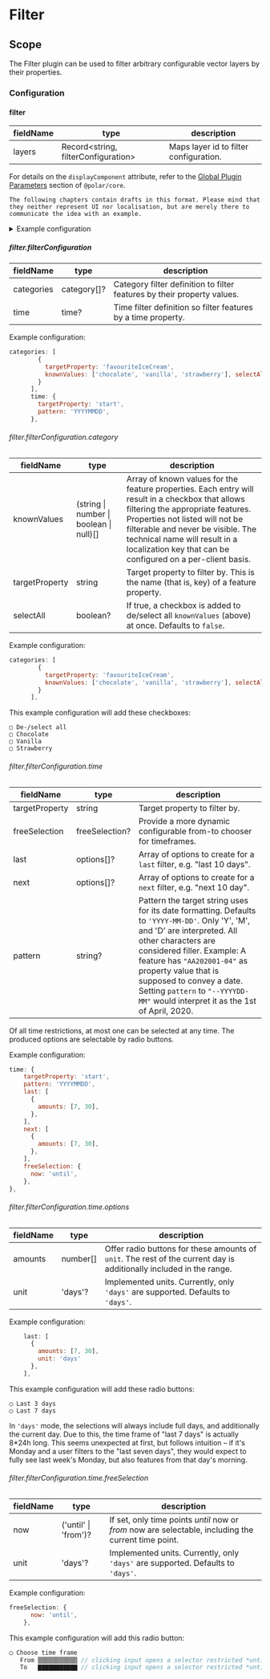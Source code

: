 # Filter

## Scope

The Filter plugin can be used to filter arbitrary configurable vector layers by their properties.

### Configuration

#### filter

| fieldName | type | description |
| - | - | - |
| layers | Record<string, filterConfiguration> | Maps layer id to filter configuration. |

For details on the `displayComponent` attribute, refer to the [Global Plugin Parameters](../../core/README.md#global-plugin-parameters) section of `@polar/core`.

```
The following chapters contain drafts in this format. Please mind that they neither represent UI nor localisation, but are merely there to communicate the idea with an example.
```
<details>
<summary>Example configuration</summary>

```js
{
  filter: {
    layers: {
      "1234": {
        categories: [
          {
            selectAll: true,
            targetProperty: 'buildingType',
            knownValues: ['shed', 'mansion', 'fortress']
          },
          {
            selectAll: false,
            targetProperty: 'lightbulb',
            knownValues: ['on', 'off']
          }
        ],
        time: {
          targetProperty: 'lastAccident',
          last: [
            {
              amounts: [7, 30],
              unit: 'days',
            },
          ],
          freeSelection: {
            unit: 'days',
            now: 'until'
          },
          /**
           * Feature holds date property as e.g. "20143012", where 2014 is the
           * year, 30 the day, and 12 the month.
           */
          pattern: 'YYYYDDMM'
        }
      }
    }
  }
}
```
</details>

##### filter.filterConfiguration

| fieldName | type | description |
| - | - | - |
| categories | category[]? | Category filter definition to filter features by their property values. |
| time | time? | Time filter definition so filter features by a time property. |

Example configuration:
```js
categories: [
        {
          targetProperty: 'favouriteIceCream', 
          knownValues: ['chocolate', 'vanilla', 'strawberry'], selectAll: true
        }
      ],
      time: {
        targetProperty: 'start',
        pattern: 'YYYYMMDD',
      },
```

###### filter.filterConfiguration.category

| fieldName | type | description |
| - | - | - |
| knownValues | (string \| number \| boolean \| null)[] | Array of known values for the feature properties. Each entry will result in a checkbox that allows filtering the appropriate features. Properties not listed will not be filterable and never be visible. The technical name will result in a localization key that can be configured on a per-client basis. |
| targetProperty | string | Target property to filter by. This is the name (that is, key) of a feature property. |
| selectAll | boolean? | If true, a checkbox is added to de/select all `knownValues` (above) at once. Defaults to `false`. |

Example configuration:
```js
categories: [
        {
          targetProperty: 'favouriteIceCream', 
          knownValues: ['chocolate', 'vanilla', 'strawberry'], selectAll: true
        }
      ],
```

This example configuration will add these checkboxes:

```
▢ De-/select all
▢ Chocolate
▢ Vanilla
▢ Strawberry
```


###### filter.filterConfiguration.time

| fieldName | type | description |
| - | - | - |
| targetProperty | string | Target property to filter by. |
| freeSelection | freeSelection? | Provide a more dynamic configurable from-to chooser for timeframes. |
| last | options[]? | Array of options to create for a `last` filter, e.g. "last 10 days". |
| next | options[]? | Array of options to create for a `next` filter, e.g. "next 10 day". |
| pattern | string? | Pattern the target string uses for its date formatting. Defaults to `'YYYY-MM-DD'`. Only 'Y', 'M', and 'D' are interpreted. All other characters are considered filler. Example: A feature has `"AA202001-04"` as property value that is supposed to convey a date. Setting `pattern` to `"--YYYYDD-MM"` would interpret it as the 1st of April, 2020. |

Of all time restrictions, at most one can be selected at any time. The produced options are selectable by radio buttons.

Example configuration:
```js
time: {
    targetProperty: 'start',
    pattern: 'YYYYMMDD',
    last: [
      {
        amounts: [7, 30],
      },
    ],
    next: [
      {
        amounts: [7, 30],
      },
    ],
    freeSelection: {
      now: 'until',
    },
},
```

###### filter.filterConfiguration.time.options

| fieldName | type | description |
| - | - | - |
| amounts | number[] | Offer radio buttons for these amounts of `unit`. The rest of the current day is additionally included in the range. |
| unit | 'days'? | Implemented units. Currently, only `'days'` are supported. Defaults to `'days'`. |

Example configuration:
```js
    last: [
      {
        amounts: [7, 30],
        unit: 'days'
      },
    ],
```

This example configuration will add these radio buttons:

```
◯ Last 3 days
◯ Last 7 days
```

In `'days'` mode, the selections will always include full days, and additionally the current day. Due to this, the time frame of "last 7 days" is actually 8*24h long. This seems unexpected at first, but follows intuition – if it's Monday and a user filters to the "last seven days", they would expect to fully see last week's Monday, but also features from that day's morning.

###### filter.filterConfiguration.time.freeSelection

| fieldName | type | description |
| - | - | - |
| now | ('until' \| 'from')? | If set, only time points *until* now or *from* now are selectable, including the current time point. |
| unit | 'days'? | Implemented units. Currently, only `'days'` are supported. Defaults to `'days'`. |

Example configuration:
```js
freeSelection: {
      now: 'until',
    },
```

This example configuration will add this radio button:

```js
◯ Choose time frame
   From ▒▒▒▒▒▒▒▒▒▒▒ // clicking input opens a selector restricted *until* today
   To   ▇▇▇▇▇▇▇▇▇▇▇ // clicking input opens a selector restricted *until* today
```
